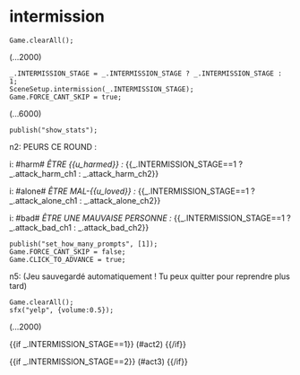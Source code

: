 # intermission

`Game.clearAll();`

(...2000)

```
_.INTERMISSION_STAGE = _.INTERMISSION_STAGE ? _.INTERMISSION_STAGE : 1;
SceneSetup.intermission(_.INTERMISSION_STAGE);
Game.FORCE_CANT_SKIP = true;
```

(...6000)

```
publish("show_stats");
```

n2: PEURS CE ROUND :

i: #harm# *ÊTRE {{u_harmed}} :* {{_.INTERMISSION_STAGE==1 ? _.attack_harm_ch1 : _.attack_harm_ch2}}

i: #alone# *ÊTRE MAL-{{u_loved}} :* {{_.INTERMISSION_STAGE==1 ? _.attack_alone_ch1 : _.attack_alone_ch2}}

i: #bad# *ÊTRE UNE MAUVAISE PERSONNE :* {{_.INTERMISSION_STAGE==1 ? _.attack_bad_ch1 : _.attack_bad_ch2}}


```
publish("set_how_many_prompts", [1]);
Game.FORCE_CANT_SKIP = false;
Game.CLICK_TO_ADVANCE = true;
```

n5: (Jeu sauvegardé automatiquement ! Tu peux quitter pour reprendre plus tard)

```
Game.clearAll();
sfx("yelp", {volume:0.5});
```

(...2000)

{{if _.INTERMISSION_STAGE==1}}
(#act2)
{{/if}}

{{if _.INTERMISSION_STAGE==2}}
(#act3)
{{/if}}
